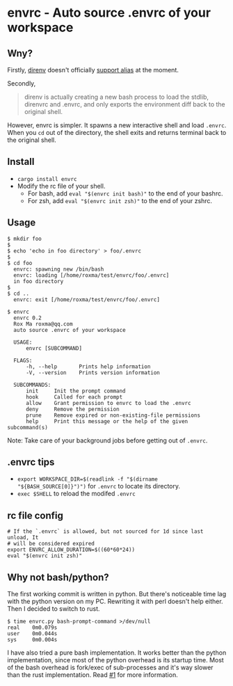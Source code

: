 # envrc - Auto source .envrc of your workspace

## Wny?

Firstly, [direnv](https://github.com/direnv/direnv) doesn't officially
[support alias](https://github.com/direnv/direnv/issues/73) at the moment.

Secondly,

> direnv is actually creating a new bash process to load the stdlib, direnvrc
> and .envrc, and only exports the environment diff back to the original
> shell.

However, envrc is simpler. It spawns a new interactive shell and load `.envrc`.
When you `cd` out of the directory, the shell exits and returns terminal back
to the original shell.

## Install

- `cargo install envrc`
- Modify the rc file of your shell.
    - For bash, add `eval "$(envrc init bash)"` to the end of your bashrc.
    - For zsh, add `eval "$(envrc init zsh)"` to the end of your zshrc.

## Usage

```
$ mkdir foo
$ 
$ echo 'echo in foo directory' > foo/.envrc
$ 
$ cd foo
  envrc: spawning new /bin/bash
  envrc: loading [/home/roxma/test/envrc/foo/.envrc]
  in foo directory
$ 
$ cd ..
  envrc: exit [/home/roxma/test/envrc/foo/.envrc]
```

```
$ envrc
  envrc 0.2
  Rox Ma roxma@qq.com
  auto source .envrc of your workspace

  USAGE:
      envrc [SUBCOMMAND]

  FLAGS:
      -h, --help       Prints help information
      -V, --version    Prints version information

  SUBCOMMANDS:
      init     Init the prompt command
      hook     Called for each prompt
      allow    Grant permission to envrc to load the .envrc
      deny     Remove the permission
      prune    Remove expired or non-existing-file permissions
      help     Print this message or the help of the given subcommand(s)
```

Note: Take care of your background jobs before getting out of `.envrc`.

## .envrc tips

- `export WORKSPACE_DIR=$(readlink -f "$(dirname "${BASH_SOURCE[0]}")")` for
  `.envrc` to locate its directory.
- `exec $SHELL` to reload the modifed `.envrc`

## rc file config

```shell
# If the `.envrc` is allowed, but not sourced for 1d since last unload, It
# will be considered expired
export ENVRC_ALLOW_DURATION=$((60*60*24))
eval "$(envrc init zsh)"
```

## Why not bash/python?

The first working commit is written in python. But there's noticeable time lag
with the python version on my PC. Rewriting it with perl doesn't help either.
Then I decided to switch to rust.

```
$ time envrc.py bash-prompt-command >/dev/null
real    0m0.079s
user    0m0.044s
sys     0m0.004s
```

I have also tried a pure bash implementation. It works better than the python
implementation, since most of the python overhead is its startup time.  Most
of the bash overhead is fork/exec of sub-processes and it's way slower than
the rust implementation. Read [#1](https://github.com/roxma/envrc-rs/issues/1)
for more information.

